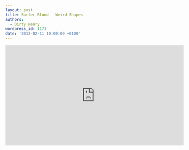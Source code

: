 ```yaml
---
layout: post
title: Surfer Blood - Weird Shapes
authors:
  - Dirty Henry
wordpress_id: 1173
date: '2013-02-11 10:00:00 +0100'
---
```

<iframe width="560" height="315" src="http://www.youtube.com/embed/jIvMR8YDqWU" frameborder="0" allowfullscreen></iframe>
